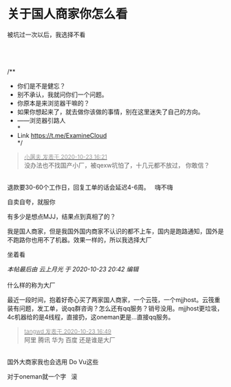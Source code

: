 # 关于国人商家你怎么看


被坑过一次以后，我选择不看<br />
<br />
<br />
<br />
<br />
/**<br />
 * 你们是不是健忘？<br />
 * 别不承认，我就问你们一个问题。<br />
 * 你原本是来浏览器干嘛的？<br />
 * 如果你想起来了，就去做你该做的事情，别在这里迷失了自己的方向。<br />
 * ——浏览器引路人<br />
 *<br />
 * Link https://t.me/ExamineCloud<br />
 */

<div class="quote"><blockquote><font size="2"><a href="https://www.hostloc.com/forum.php?mod=redirect&amp;goto=findpost&amp;pid=9341727&amp;ptid=757651" target="_blank"><font color="#999999">小屠夫 发表于 2020-10-23 16:21</font></a></font><br />
没办法也不找国产小厂，被qexw坑怕了，十几元都不放过， 你敢信？</blockquote></div><br />
退款要30-60个工作日，回复工单的话会延迟4-6周。<img src="static/image/smiley/default/lol.gif" smilieid="12" border="0" alt="" />&nbsp; &nbsp;嗨不嗨

自卖自夸，就服你

有多少是想点MJJ，结果点到真相了的？

我是国人商家，但是我国外国内商家不认识的都不上车，国内是跑路通知，国外是不跑路你也用不了机器。效果一样的，所以我选择大厂

坐着看<img id="aimg_MI737" onclick="zoom(this, this.src, 0, 0, 0)" class="zoom" src="https://cdn.jsdelivr.net/gh/hishis/forum-master/public/images/patch.gif" onmouseover="img_onmouseoverfunc(this)" onload="thumbImg(this)" border="0" alt="" />

<i class="pstatus"> 本帖最后由 云上月光 于 2020-10-23 20:42 编辑 </i><br />
<br />
什么样的称为大厂

最近一段时间，抱着好奇心买了两家国人商家，一个云筏，一个mjjhost。云筏重装有问题，发工单，说qq群咨询？怎么还有qq服务？销号没用。mjjhost更垃圾，4c机器给的是4线程，直接扔，这oneman更是...直接qq服务。

<div class="quote"><blockquote><font size="2"><a href="https://www.hostloc.com/forum.php?mod=redirect&amp;goto=findpost&amp;pid=9341890&amp;ptid=757651" target="_blank"><font color="#999999">tangwd 发表于 2020-10-23 16:49</font></a></font><br />
阿里 腾讯 华为 百度 还是谁是大厂</blockquote></div><br />
国外大商家我也会选用 Do Vu这些

对于oneman就一个字&nbsp; &nbsp;滚
